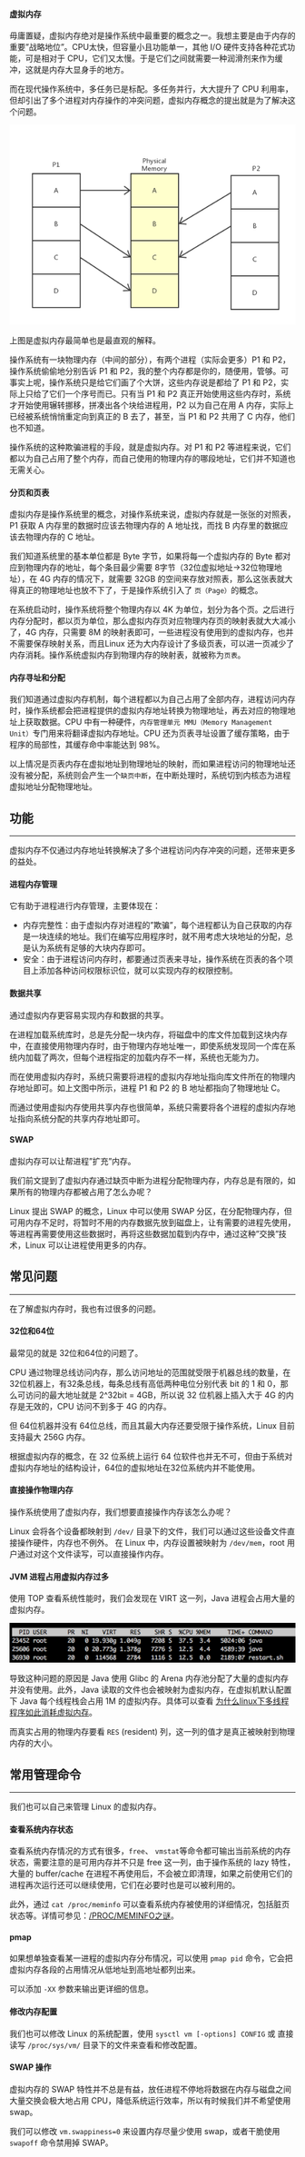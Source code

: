 #### 虚拟内存

毋庸置疑，虚拟内存绝对是操作系统中最重要的概念之一。我想主要是由于内存的重要”战略地位”。CPU太快，但容量小且功能单一，其他 I/O 硬件支持各种花式功能，可是相对于 CPU，它们又太慢。于是它们之间就需要一种润滑剂来作为缓冲，这就是内存大显身手的地方。

而在现代操作系统中，多任务已是标配。多任务并行，大大提升了 CPU 利用率，但却引出了多个进程对内存操作的冲突问题，虚拟内存概念的提出就是为了解决这个问题。

![img](assets/process_vm.jpg)

上图是虚拟内存最简单也是最直观的解释。

操作系统有一块物理内存（中间的部分），有两个进程（实际会更多）P1 和 P2，操作系统偷偷地分别告诉 P1 和 P2，我的整个内存都是你的，随便用，管够。可事实上呢，操作系统只是给它们画了个大饼，这些内存说是都给了 P1 和 P2，实际上只给了它们一个序号而已。只有当 P1 和 P2 真正开始使用这些内存时，系统才开始使用辗转挪移，拼凑出各个块给进程用，P2 以为自己在用 A 内存，实际上已经被系统悄悄重定向到真正的 B 去了，甚至，当 P1 和 P2 共用了 C 内存，他们也不知道。

操作系统的这种欺骗进程的手段，就是虚拟内存。对 P1 和 P2 等进程来说，它们都以为自己占用了整个内存，而自己使用的物理内存的哪段地址，它们并不知道也无需关心。

#### 分页和页表

虚拟内存是操作系统里的概念，对操作系统来说，虚拟内存就是一张张的对照表，P1 获取 A 内存里的数据时应该去物理内存的 A 地址找，而找 B 内存里的数据应该去物理内存的 C 地址。

我们知道系统里的基本单位都是 Byte 字节，如果将每一个虚拟内存的 Byte 都对应到物理内存的地址，每个条目最少需要 8字节（32位虚拟地址->32位物理地址），在 4G 内存的情况下，就需要 32GB 的空间来存放对照表，那么这张表就大得真正的物理地址也放不下了，于是操作系统引入了 `页（Page）`的概念。

在系统启动时，操作系统将整个物理内存以 4K 为单位，划分为各个页。之后进行内存分配时，都以页为单位，那么虚拟内存页对应物理内存页的映射表就大大减小了，4G 内存，只需要 8M 的映射表即可，一些进程没有使用到的虚拟内存，也并不需要保存映射关系，而且Linux 还为大内存设计了多级页表，可以进一页减少了内存消耗。操作系统虚拟内存到物理内存的映射表，就被称为`页表`。

#### 内存寻址和分配

我们知道通过虚拟内存机制，每个进程都以为自己占用了全部内存，进程访问内存时，操作系统都会把进程提供的虚拟内存地址转换为物理地址，再去对应的物理地址上获取数据。CPU 中有一种硬件，`内存管理单元 MMU（Memory Management Unit）`专门用来将翻译虚拟内存地址。CPU 还为页表寻址设置了缓存策略，由于程序的局部性，其缓存命中率能达到 98%。

以上情况是页表内存在虚拟地址到物理地址的映射，而如果进程访问的物理地址还没有被分配，系统则会产生一个`缺页中断`，在中断处理时，系统切到内核态为进程虚拟地址分配物理地址。

## 功能

------

虚拟内存不仅通过内存地址转换解决了多个进程访问内存冲突的问题，还带来更多的益处。

#### 进程内存管理

它有助于进程进行内存管理，主要体现在：

- 内存完整性：由于虚拟内存对进程的”欺骗”，每个进程都认为自己获取的内存是一块连续的地址。我们在编写应用程序时，就不用考虑大块地址的分配，总是认为系统有足够的大块内存即可。
- 安全：由于进程访问内存时，都要通过页表来寻址，操作系统在页表的各个项目上添加各种访问权限标识位，就可以实现内存的权限控制。

#### 数据共享

通过虚拟内存更容易实现内存和数据的共享。

在进程加载系统库时，总是先分配一块内存，将磁盘中的库文件加载到这块内存中，在直接使用物理内存时，由于物理内存地址唯一，即使系统发现同一个库在系统内加载了两次，但每个进程指定的加载内存不一样，系统也无能为力。

而在使用虚拟内存时，系统只需要将进程的虚拟内存地址指向库文件所在的物理内存地址即可。如上文图中所示，进程 P1 和 P2 的 B 地址都指向了物理地址 C。

而通过使用虚拟内存使用共享内存也很简单，系统只需要将各个进程的虚拟内存地址指向系统分配的共享内存地址即可。

#### SWAP

虚拟内存可以让帮进程”扩充”内存。

我们前文提到了虚拟内存通过缺页中断为进程分配物理内存，内存总是有限的，如果所有的物理内存都被占用了怎么办呢？

Linux 提出 SWAP 的概念，Linux 中可以使用 SWAP 分区，在分配物理内存，但可用内存不足时，将暂时不用的内存数据先放到磁盘上，让有需要的进程先使用，等进程再需要使用这些数据时，再将这些数据加载到内存中，通过这种”交换”技术，Linux 可以让进程使用更多的内存。

## 常见问题

------

在了解虚拟内存时，我也有过很多的问题。

#### 32位和64位

最常见的就是 32位和64位的问题了。

CPU 通过物理总线访问内存，那么访问地址的范围就受限于机器总线的数量，在32位机器上，有32条总线，每条总线有高低两种电位分别代表 bit 的 1 和 0，那么可访问的最大地址就是 2^32bit = 4GB，所以说 32 位机器上插入大于 4G 的内存是无效的，CPU 访问不到多于 4G 的内存。

但 64位机器并没有 64位总线，而且其最大内存还要受限于操作系统，Linux 目前支持最大 256G 内存。

根据虚拟内存的概念，在 32 位系统上运行 64 位软件也并无不可，但由于系统对虚拟内存地址的结构设计，64位的虚拟地址在32位系统内并不能使用。

#### 直接操作物理内存

操作系统使用了虚拟内存，我们想要直接操作内存该怎么办呢？

Linux 会将各个设备都映射到 `/dev/` 目录下的文件，我们可以通过这些设备文件直接操作硬件，内存也不例外。 在 Linux 中，内存设置被映射为 `/dev/mem`，root 用户通过对这个文件读写，可以直接操作内存。

#### JVM 进程占用虚拟内存过多

使用 TOP 查看系统性能时，我们会发现在 VIRT 这一列，Java 进程会占用大量的虚拟内存。

![img](assets/java_virt.png)

导致这种问题的原因是 Java 使用 Glibc 的 Arena 内存池分配了大量的虚拟内存并没有使用。此外，Java 读取的文件也会被映射为虚拟内存，在虚拟机默认配置下 Java 每个线程栈会占用 1M 的虚拟内存。具体可以查看 [为什么linux下多线程程序如此消耗虚拟内存](http://blog.jobbole.com/83878/)。

而真实占用的物理内存要看 `RES` (resident) 列，这一列的值才是真正被映射到物理内存的大小。

## 常用管理命令

------

我们也可以自己来管理 Linux 的虚拟内存。

#### 查看系统内存状态

查看系统内存情况的方式有很多，`free`、 `vmstat`等命令都可输出当前系统的内存状态，需要注意的是可用内存并不只是 free 这一列，由于操作系统的 lazy 特性，大量的 buffer/cache 在进程不再使用后，不会被立即清理，如果之前使用它们的进程再次运行还可以继续使用，它们在必要时也是可以被利用的。

此外，通过 `cat /proc/meminfo` 可以查看系统内存被使用的详细情况，包括脏页状态等。详情可参见：[/PROC/MEMINFO之谜](http://linuxperf.com/?p=142)。

#### pmap

如果想单独查看某一进程的虚拟内存分布情况，可以使用 `pmap pid` 命令，它会把虚拟内存各段的占用情况从低地址到高地址都列出来。

可以添加 `-XX` 参数来输出更详细的信息。

#### 修改内存配置

我们也可以修改 Linux 的系统配置，使用 `sysctl vm [-options] CONFIG` 或 直接读写 `/proc/sys/vm/` 目录下的文件来查看和修改配置。

#### SWAP 操作

虚拟内存的 SWAP 特性并不总是有益，放任进程不停地将数据在内存与磁盘之间大量交换会极大地占用 CPU，降低系统运行效率，所以有时候我们并不希望使用 swap。

我们可以修改 `vm.swappiness=0` 来设置内存尽量少使用 swap，或者干脆使用 `swapoff` 命令禁用掉 SWAP。